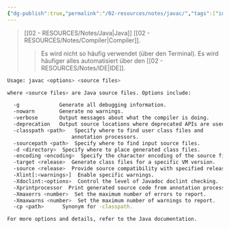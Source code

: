 ```yaml
---
{"dg-publish":true,"permalink":"/02-resources/notes/javac/","tags":["informatik/programmierung/sprachen/java"],"noteIcon":"","updated":"2025-09-27T01:32:44.000+02:00"}
---
```


>[[02 - RESOURCES/Notes/Java\|Java]] [[02 - RESOURCES/Notes/Compiler\|Compiler]].
>>Es wird nicht so häufig verwendet (über den Terminal).
>>Es wird häufiger alles automatisiert über den [[02 - RESOURCES/Notes/IDE\|IDE]].

```bash
Usage: javac <options> <source files>

where <source files> are Java source files. Options include:

  -g             Generate all debugging information.
  -nowarn        Generate no warnings.
  -verbose       Output messages about what the compiler is doing.
  -deprecation   Output source locations where deprecated APIs are used.
  -classpath <path>   Specify where to find user class files and
                     annotation processors.
  -sourcepath <path>  Specify where to find input source files.
  -d <directory>  Specify where to place generated class files.
  -encoding <encoding>  Specify the character encoding of the source files.
  -target <release>  Generate class files for a specific VM version.
  -source <release>  Provide source compatibility with specified release.
  -Xlint[:<warnings>]  Enable specific warnings.
  -Xdoclint:<options>  Control the level of Javadoc doclint checking.
  -Xprintprocessor  Print generated source code from annotation processors.
  -Xmaxerrs <number>  Set the maximum number of errors to report.
  -Xmaxwarns <number>  Set the maximum number of warnings to report.
  -cp <path>      Synonym for -classpath.

For more options and details, refer to the Java documentation.
```